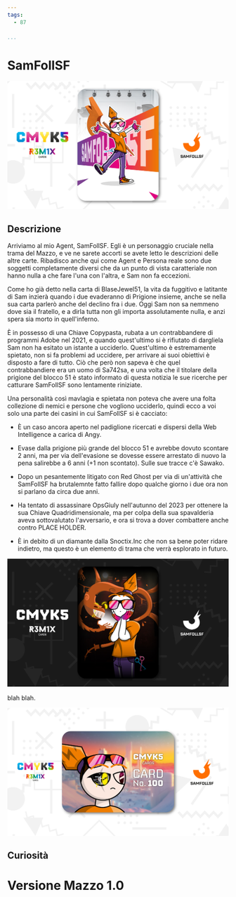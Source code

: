 ```yaml
---
tags:
  - 87

...
```


# SamFollSF

![samfollsf1](../eg/5/samfoll1_Tavola%20disegno%201%20copia%204.jpg)

## Descrizione

Arriviamo al mio Agent, SamFollSF. Egli è un personaggio cruciale nella trama del Mazzo, e ve ne sarete accorti se avete letto le descrizioni delle altre carte. Ribadisco anche qui come Agent e Persona reale sono due soggetti completamente diversi che da un punto di vista caratteriale non hanno nulla a che fare l'una con l'altra, e Sam non fa eccezioni.

Come ho già detto nella carta di BlaseJewel51, la vita da fuggitivo e latitante di Sam inzierà quando i due evaderanno di Prigione insieme, anche se nella sua carta parlerò anche del declino fra i due. Oggi Sam non sa nemmeno dove sia il fratello, e a dirla tutta non gli importa assolutamente nulla, e anzi spera sia  morto in quell'inferno.

È in possesso di una Chiave Copypasta, rubata a un contrabbandere di programmi Adobe nel 2021, e quando quest'ultimo si è rifiutato di dargliela Sam non ha esitato un istante a ucciderlo. Quest'ultimo è estremamente spietato, non si fa problemi ad uccidere, per arrivare ai suoi obiettivi è disposto a fare di tutto. Ciò che però non sapeva è che quel contrabbandiere era un uomo di Sa742sa, e una volta che il titolare della prigione del blocco 51 è stato informato di questa notizia le sue ricerche per catturare SamFollSF sono lentamente riniziate.

Una personalità così mavlagia e spietata non poteva che avere una folta collezione di nemici e persone che vogliono ucciderlo, quindi ecco a voi solo una parte dei casini in cui SamFollSF si è cacciato:

 - È un caso ancora aperto nel padiglione ricercati e dispersi della Web Intelligence a carica di Angy.

 - Evase dalla prigione più grande del blocco 51 e avrebbe dovuto scontare 2 anni, ma per via dell'evasione se dovesse essere arrestato di nuovo la pena salirebbe a 6 anni (+1 non scontato). Sulle sue tracce c'è Sawako.

 - Dopo un pesantemente litigato con Red Ghost per via di un'attività che SamFollSF ha brutalemnte fatto fallire dopo qualche giorno i due ora non si parlano da circa due anni.

 - Ha tentato di assassinare OpsGiuly nell'autunno del 2023 per ottenere la sua Chiave Quadridimensionale, ma per colpa della sua spavalderia aveva sottovalutato l'avversario, e ora si trova a dover combattere anche contro PLACE HOLDER.
 
 - È in debito di un diamante dalla Snoctix.Inc che non sa bene poter ridare indietro, ma questo è un elemento di trama che verrà esplorato in futuro.

![samfollsf2](../eg/5/samfollsf2.jpg)

blah blah.

![samfollsf3](../eg/5/samfoll3.jpg)

## Curiosità

# Versione Mazzo 1.0